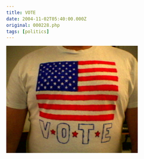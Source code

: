 ```yaml
---
title: VOTE
date: 2004-11-02T05:40:00.000Z
original: 000228.php
tags: [politics]
---
```


<p class="polaroid"><img src="./vote-shirt-large.jpg" /></p>
